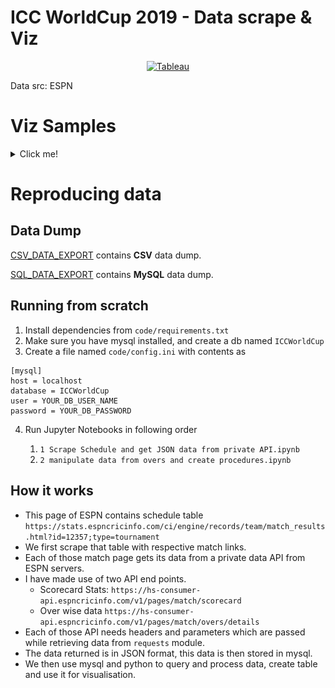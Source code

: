 # ICC WorldCup 2019 - Data scrape & Viz
<div align="center">

[![Tableau](https://img.shields.io/badge/Tableau-1A5FB4?style=for-the-badge&logo=Tableau&logoColor=white)](https://public.tableau.com/views/ICCWorldCup2019_16706825856540/Page1?:language=en-US&:display_count=n&:origin=viz_share_link)
</div>

Data src: ESPN

<h1>Viz Samples</h1>
<details>
    <summary>Click me!</summary>
    
![plot](viz-samples/sample-1.jpg)
![plot](viz-samples/sample-2.jpg)
![plot](viz-samples/sample-3.jpg)
![plot](viz-samples/sample-4.jpg)
![plot](viz-samples/sample-5.jpg)
![plot](viz-samples/sample-6.jpg)
    
</details>

# Reproducing data

## Data Dump

[CSV_DATA_EXPORT](CSV_DATA_EXPORT) contains **CSV** data dump.

[SQL_DATA_EXPORT](SQL_DATA_EXPORT) contains **MySQL** data dump.

## Running from scratch

1. Install dependencies from `code/requirements.txt`
2. Make sure you have mysql installed, and create a db named `ICCWorldCup`
3. Create a file named `code/config.ini` with contents as 
```
[mysql]
host = localhost
database = ICCWorldCup
user = YOUR_DB_USER_NAME
password = YOUR_DB_PASSWORD
```
4. Run Jupyter Notebooks in following order 

    1. `1 Scrape Schedule and get JSON data from private API.ipynb`
    2. `2 manipulate data from overs and create procedures.ipynb`

## How it works
- This page of ESPN contains schedule table `https://stats.espncricinfo.com/ci/engine/records/team/match_results.html?id=12357;type=tournament`
- We first scrape that table with respective match links.
- Each of those match page gets its data from a private data API from ESPN servers.
- I have made use of two API end points. 
    - Scorecard Stats: `https://hs-consumer-api.espncricinfo.com/v1/pages/match/scorecard`
    - Over wise data `https://hs-consumer-api.espncricinfo.com/v1/pages/match/overs/details`
- Each of those API needs headers and parameters which are passed while retrieving data from `requests` module.
- The data returned is in JSON format, this data is then stored in mysql.
- We then use mysql and python to query and process data, create table and use it for visualisation.
